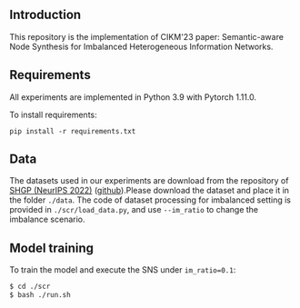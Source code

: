 ## Introduction

This repository is the implementation of CIKM'23 paper: Semantic-aware Node Synthesis for Imbalanced Heterogeneous Information Networks. 


## Requirements

All experiments are implemented in Python 3.9 with Pytorch 1.11.0.

To install requirements:
```setup
pip install -r requirements.txt
```

## Data

The datasets used in our experiments are download from the repository of [SHGP (NeurIPS 2022)](https://arxiv.org/abs/2210.10462) ([github](https://github.com/kepsail/SHGP)).Please download the dataset and place it in the folder `./data`. The code of dataset processing for imbalanced setting is provided in `./scr/load_data.py`, and use `--im_ratio` to change the imbalance scenario.


## Model training

To train the model and execute the SNS under `im_ratio=0.1`:

```bash
$ cd ./scr
$ bash ./run.sh
```
